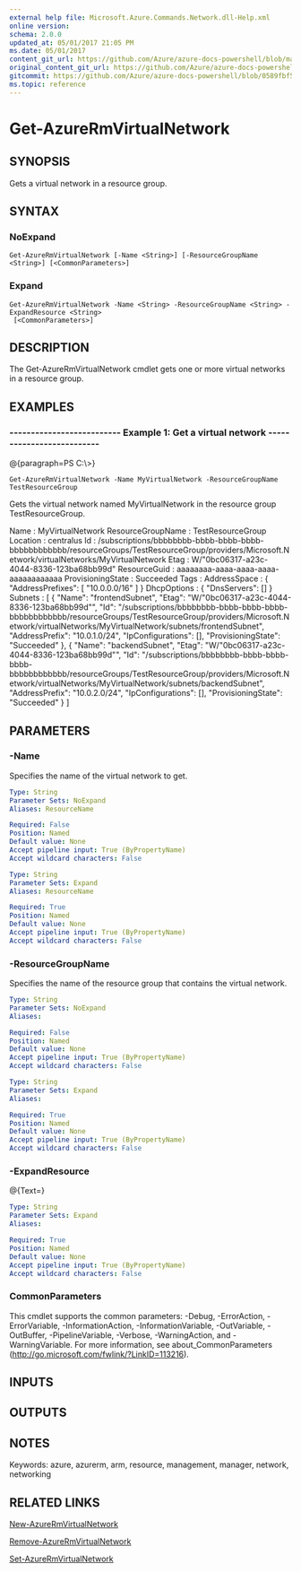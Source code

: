 ```yaml
---
external help file: Microsoft.Azure.Commands.Network.dll-Help.xml
online version:
schema: 2.0.0
updated_at: 05/01/2017 21:05 PM
ms.date: 05/01/2017
content_git_url: https://github.com/Azure/azure-docs-powershell/blob/master/azureps-cmdlets-docs/ResourceManager/AzureRM.Network/v2.2.0/Get-AzureRmVirtualNetwork.md
original_content_git_url: https://github.com/Azure/azure-docs-powershell/blob/master/azureps-cmdlets-docs/ResourceManager/AzureRM.Network/v2.2.0/Get-AzureRmVirtualNetwork.md
gitcommit: https://github.com/Azure/azure-docs-powershell/blob/0589fbf53d27e39e0cf445261d29c64fb0859d62
ms.topic: reference
---
```


# Get-AzureRmVirtualNetwork

## SYNOPSIS
Gets a virtual network in a resource group.

## SYNTAX

### NoExpand
```
Get-AzureRmVirtualNetwork [-Name <String>] [-ResourceGroupName <String>] [<CommonParameters>]
```

### Expand
```
Get-AzureRmVirtualNetwork -Name <String> -ResourceGroupName <String> -ExpandResource <String>
 [<CommonParameters>]
```

## DESCRIPTION
The Get-AzureRmVirtualNetwork cmdlet gets one or more virtual networks in a resource group.

## EXAMPLES

### --------------------------  Example 1: Get a virtual network  --------------------------
@{paragraph=PS C:\\\>}





```
Get-AzureRmVirtualNetwork -Name MyVirtualNetwork -ResourceGroupName TestResourceGroup
```

Gets the virtual network named MyVirtualNetwork in the resource group TestResourceGroup.

Name              : MyVirtualNetwork
ResourceGroupName : TestResourceGroup
Location          : centralus
Id                : /subscriptions/bbbbbbbb-bbbb-bbbb-bbbb-bbbbbbbbbbbb/resourceGroups/TestResourceGroup/providers/Microsoft.Network/virtualNetworks/MyVirtualNetwork
Etag              : W/"0bc06317-a23c-4044-8336-123ba68bb99d"
ResourceGuid      : aaaaaaaa-aaaa-aaaa-aaaa-aaaaaaaaaaaa
ProvisioningState : Succeeded
Tags              :
AddressSpace      : {
                      "AddressPrefixes": \[
                        "10.0.0.0/16"
                      \]
                    }
DhcpOptions       : {
                      "DnsServers": \[\]
                    }
Subnets           : \[
                      {
                        "Name": "frontendSubnet",
                        "Etag": "W/\"0bc06317-a23c-4044-8336-123ba68bb99d\"",
                        "Id": "/subscriptions/bbbbbbbb-bbbb-bbbb-bbbb-bbbbbbbbbbbb/resourceGroups/TestResourceGroup/providers/Microsoft.Network/virtualNetworks/MyVirtualNetwork/subnets/frontendSubnet",
                        "AddressPrefix": "10.0.1.0/24",
                        "IpConfigurations": \[\],
                        "ProvisioningState": "Succeeded"
                      },
                      {
                        "Name": "backendSubnet",
                        "Etag": "W/\"0bc06317-a23c-4044-8336-123ba68bb99d\"",
                        "Id": "/subscriptions/bbbbbbbb-bbbb-bbbb-bbbb-bbbbbbbbbbbb/resourceGroups/TestResourceGroup/providers/Microsoft.Network/virtualNetworks/MyVirtualNetwork/subnets/backendSubnet",
                        "AddressPrefix": "10.0.2.0/24",
                        "IpConfigurations": \[\],
                        "ProvisioningState": "Succeeded"
                      }
                    \]

## PARAMETERS

### -Name
Specifies the name of the virtual network to get.

```yaml
Type: String
Parameter Sets: NoExpand
Aliases: ResourceName

Required: False
Position: Named
Default value: None
Accept pipeline input: True (ByPropertyName)
Accept wildcard characters: False
```

```yaml
Type: String
Parameter Sets: Expand
Aliases: ResourceName

Required: True
Position: Named
Default value: None
Accept pipeline input: True (ByPropertyName)
Accept wildcard characters: False
```

### -ResourceGroupName
Specifies the name of the resource group that contains the virtual network.

```yaml
Type: String
Parameter Sets: NoExpand
Aliases: 

Required: False
Position: Named
Default value: None
Accept pipeline input: True (ByPropertyName)
Accept wildcard characters: False
```

```yaml
Type: String
Parameter Sets: Expand
Aliases: 

Required: True
Position: Named
Default value: None
Accept pipeline input: True (ByPropertyName)
Accept wildcard characters: False
```

### -ExpandResource
@{Text=}

```yaml
Type: String
Parameter Sets: Expand
Aliases: 

Required: True
Position: Named
Default value: None
Accept pipeline input: True (ByPropertyName)
Accept wildcard characters: False
```

### CommonParameters
This cmdlet supports the common parameters: -Debug, -ErrorAction, -ErrorVariable, -InformationAction, -InformationVariable, -OutVariable, -OutBuffer, -PipelineVariable, -Verbose, -WarningAction, and -WarningVariable. For more information, see about_CommonParameters (http://go.microsoft.com/fwlink/?LinkID=113216).

## INPUTS

## OUTPUTS

## NOTES
Keywords: azure, azurerm, arm, resource, management, manager, network, networking

## RELATED LINKS

[New-AzureRmVirtualNetwork]()

[Remove-AzureRmVirtualNetwork]()

[Set-AzureRmVirtualNetwork]()

